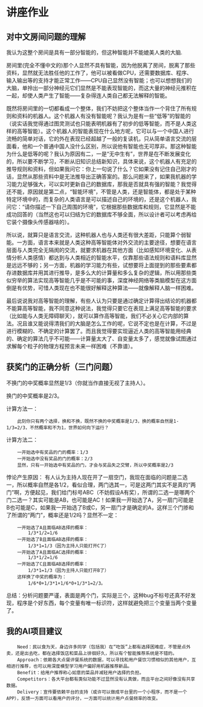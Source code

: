 ﻿讲座作业
===================
对中文房间问题的理解
-------------

我认为这整个房间是具有一部分智能的，但这种智能并不能媲美人类的大脑.
	
房间里(完全不懂中文的)那个人显然不具有智能，因为他脱离了房间，脱离了那些资料，显然就无法胜任他的工作了，他可以被看做CPU，还需要数据库、程序、输入输出等的支持才能正常工作——CPU自己显然没有智能；也可以想想我们的大脑，单拎出一部分神经元它们显然是不能表现智能的，而这大量的神经元推积在一起，却使人类产生了智能——复杂得连人类自己都无法解释的智能。
	
既然将房间里的一切都看成一个整体，我们不妨把这个整体当作一个背住了所有规则和资料的机器人。这个机器人有没有智能呢？我认为是有一些“低等”的智能的（说实话我觉得通过图灵测试也只能表明机器有了初步的低等智能，而不是人类这样的高等智能）。这个机器人的智能表现在什么地方呢，它可以与一个中国人进行流畅的简单对话，它的外在表现已经超越了一般的复读机，只从简单语言交流的层面看，他和一个普通中国人没什么区别，所以说他有智能也无可厚非。那这种智能为什么是低等的呢？我认为原因有二，一是“无中生有”，世界是在不断发展变化的，所以要不断学习，不断从旧知识总结新知识，具体来说，这个机器人有充足的推导规则和资料，但如果我问它：你上一句说了什么？它如果没有记住自己刚才的话，显然从那些资料中是无法推导出正确答案的。那么问题来了，如果我机器的学习能力足够强大，可以实时更新自己的数据库，那我是否就具有强的智能？我觉得还不能，原因就是第二点，“智能环境”，不管是人类，还是智能体，都是处于某种特定环境中的，而复杂的人类语言是可以描述自己的环境的，还是这个机器人，我问它：“请你描述一下自己周围的环境”，它根据那些数据库和规则，它显然是不能成功回答的（当然这也可以归结为它的数据库不够全面，所以设计者可以考虑再给它装个摄像头传感器啥的）。
	
所以说，就算只是语言交流，这种机器人也与人类还有很大差距，只能算个弱智能。一方面，语言本来就是人类这种高等智能体对外交流的主要途径，想要在语言层面与人类完全无隔阂的交流，就要求机器在其他方面（比如感知环境变化、从表情分析人类感情）都达到与人类相近的智能水平，仅靠那些语法规则和语料库显然是远远不够的；另一方面，机器的学习能力有些，试想要将上面提到的那些要素都存进数据库并用其进行推导，是多么大的计算量和多么复杂的逻辑，所以用那些类似穷举的算法实现高等智能几乎是不可能的事，深度神经网络等类脑模型在这方面倒是有优势，可惜人类现在也不能很好解释这种算法——就像解释人脑一样困难。
		
最后说说我对高等智能的理解，有些人认为只要是通过确定计算得出结论的机器都不能算高等智能，我不同意这种说法，我觉得只要它在表现上满足高等智能的要求（比如能与人类无障碍聊天），就可以算作高等智能，我们不必关心它内部的算法。况且谁又能说得清我们的大脑是怎么工作的呢，它说不定也是在计算，不过是进行模糊的、不确定的计算罢了。而且我觉得要实现逼近人类的高等智能用经典的、确定的算法几乎不可能——计算量太大了、自变量太多了，感觉就像试图通过求解每个粒子的物理方程预言未来一样困难（不靠谱）。

获奖门的正确分析（三门问题）
-------------------

不换门的中奖概率显然是1/3（你就当作直接无视了主持人）。
		
换门的中奖概率是2/3。
		
计算方法一：
			
		此刻你只有两个选择，换和不换，既然不换的中奖概率是1/3，换的概率自然是1-1/3=2/3，不然概率和不为1，世界如何向下运行？

计算方法二：
		
		一开始选中有奖品的门的概率：1/3
		一开始选中没有奖品的门的概率：2/3
		显然，只有一开始选中有奖品的门，才会与奖品失之交臂，所以中奖概率是2/3
		
悖论产生原因：
		有人认为主持人现在开了一扇空门，我现在面临的问题是二选一，所以概率自然是各1/2，看似合理，两门选其一，可是这两门其实不是真的“两门”啊，方便起见，我们给门标号ABC（不妨假设A有奖），所谓的二选一是哪两个门二选一？其实可能是AB，也可能是AC！如果我一开始选了A，另一扇门可能是B也可能是C，如果我一开始选了B或C，另一扇门才是确定的A，这样三个门掺和了所谓的“两门”，概率还是1/2吗？显然不一定：
		
		一开始选了A且面临AB选择的概率：
			1/3*1/2=1/6
		一开始选了B且面临AB选择的概率：
			1/3*1=1/3（因为主持人只能打开C了）
		一开始选了A且面临AC选择的概率：
			1/3*1/2=1/6
		一开始选了C且面临AB选择的概率：
			1/3*1=1/3（因为主持人只能打开B了）
		这样换了中奖的概率为：
			1/6*0+1/3*1+1/6*0+1/3*1=2/3。
		
总结：分析问题要严谨，表面是两个门，实际是三个，这种bug不标号还真不好发现，程序是个好东西，每个变量有唯一标识符，这样就避免把三个变量当两个变量了。


我的AI项目建议
-------------
		Need：民以食为天，身边许多同学（包括我）在“吃饭”上都有选择困难症，不管是点外卖，还是出去吃，都在选择饭店和菜品上徘徊好久，所以有个智能推荐系统是不错的。
		Approach：依赖各大点餐评餐系统的数据，可以寻找和用户餐饮习惯相似的其他用户，互相进行推荐，也可以用深度模型学习用户偏好用机器推荐新品。
		Benefit：给用户推荐称心如意的菜品并减轻用户选择的负担。
		Competitors：各大平台都有类似功能不过显然没有认真做，而且平台之间好像没有共享数据。
		Delivery：宣传要依赖平台的支持（或许可以做成平台里的一个小程序，而不是一个APP），反馈一方面可以看用户的评分，一方面可以统计用户点餐频率的改变。
